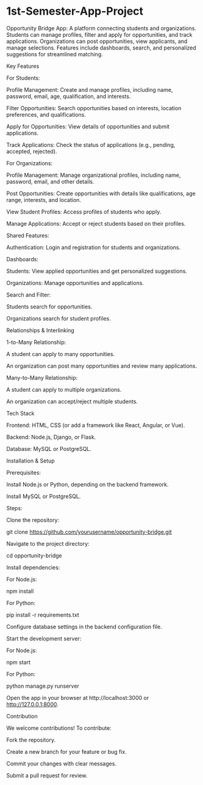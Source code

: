 # 1st-Semester-App-Project
Opportunity Bridge App: A platform connecting students and organizations. Students can manage profiles, filter and apply for opportunities, and track applications. Organizations can post opportunities, view applicants, and manage selections. Features include dashboards, search, and personalized suggestions for streamlined matching.


Key Features

For Students:

Profile Management: Create and manage profiles, including name, password, email, age, qualification, and interests.

Filter Opportunities: Search opportunities based on interests, location preferences, and qualifications.

Apply for Opportunities: View details of opportunities and submit applications.

Track Applications: Check the status of applications (e.g., pending, accepted, rejected).

For Organizations:

Profile Management: Manage organizational profiles, including name, password, email, and other details.

Post Opportunities: Create opportunities with details like qualifications, age range, interests, and location.

View Student Profiles: Access profiles of students who apply.

Manage Applications: Accept or reject students based on their profiles.

Shared Features:

Authentication: Login and registration for students and organizations.

Dashboards:

Students: View applied opportunities and get personalized suggestions.

Organizations: Manage opportunities and applications.

Search and Filter:

Students search for opportunities.

Organizations search for student profiles.

Relationships & Interlinking

1-to-Many Relationship:

A student can apply to many opportunities.

An organization can post many opportunities and review many applications.

Many-to-Many Relationship:

A student can apply to multiple organizations.

An organization can accept/reject multiple students.

Tech Stack

Frontend: HTML, CSS (or add a framework like React, Angular, or Vue).

Backend: Node.js, Django, or Flask.

Database: MySQL or PostgreSQL.

Installation & Setup

Prerequisites:

Install Node.js or Python, depending on the backend framework.

Install MySQL or PostgreSQL.

Steps:

Clone the repository:

git clone https://github.com/yourusername/opportunity-bridge.git

Navigate to the project directory:

cd opportunity-bridge

Install dependencies:

For Node.js:

npm install

For Python:

pip install -r requirements.txt

Configure database settings in the backend configuration file.

Start the development server:

For Node.js:

npm start

For Python:

python manage.py runserver

Open the app in your browser at http://localhost:3000 or http://127.0.0.1:8000.

Contribution

We welcome contributions! To contribute:

Fork the repository.

Create a new branch for your feature or bug fix.

Commit your changes with clear messages.

Submit a pull request for review.

